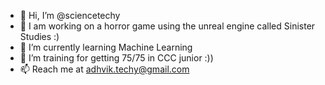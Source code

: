 - 👋 Hi, I’m @sciencetechy
- 👀 I am working on a horror game using the unreal engine called Sinister Studies :)
- 🌱 I’m currently learning Machine Learning
- 💞️ I’m training for getting 75/75 in CCC junior :))
- 📫 Reach me at adhvik.techy@gmail.com

<!---
sciencetechy/sciencetechy is a ✨ special ✨ repository because its `README.md` (this file) appears on your GitHub profile.
You can click the Preview link to take a look at your changes.
--->
